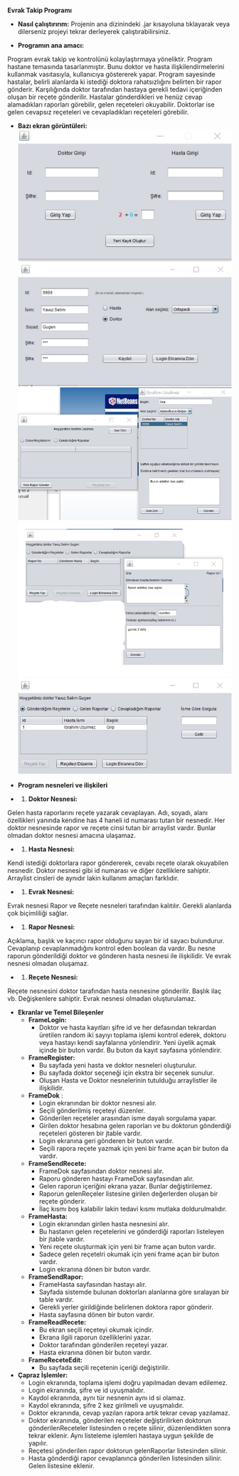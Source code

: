 **Evrak Takip Programı**

- **Nasıl çalıştırırım:**
Projenin ana dizinindeki .jar kısayoluna tıklayarak veya dilerseniz projeyi tekrar derleyerek çalıştırabilirsiniz.

- **Programın ana amacı:**

Program evrak takip ve kontrolünü kolaylaştırmaya yöneliktir. Program hastane temasında tasarlanmıştır. Bunu doktor ve hasta ilişkilendirmelerini kullanmak vasıtasıyla, kullanıcıya göstererek yapar. Program sayesinde hastalar, belirli alanlarda ki istediği doktora rahatsızlığını belirten bir rapor gönderir. Karşılığında doktor tarafından hastaya gerekli tedavi içeriğinden oluşan bir reçete gönderilir. Hastalar gönderdikleri ve henüz cevap alamadıkları raporları görebilir, gelen reçeteleri okuyabilir. Doktorlar ise gelen cevapsız reçeteleri ve cevapladıkları reçeteleri görebilir.

- **Bazı ekran görüntüleri:**
![Giriş Ekranı](/img/EvrakSS1.jpg)<br>
![Kayıt Ekranı](/img/EvrakSS2.jpg)<br>
![Hasta Ekranı](/img/EvrakSS3.jpg)<br>
![Doktor Ekranı](/img/EvrakSS4.jpg)<br>
![Doktor Ekranı Arama Sekmesi](/img/EvrakSS5.jpg)<br>

- **Program nesneleri ve ilişkileri**

-
  1. **Doktor Nesnesi:**

Gelen hasta raporlarını reçete yazarak cevaplayan. Adı, soyadı, alanı özellikleri yanında kendine has 4 haneli id numarası tutan bir nesnedir. Her doktor nesnesinde rapor ve reçete cinsi tutan bir arraylist vardır. Bunlar olmadan doktor nesnesi amacına ulaşamaz.

-
  1. **Hasta Nesnesi:**

Kendi istediği doktorlara rapor göndererek, cevabı reçete olarak okuyabilen nesnedir. Doktor nesnesi gibi id numarası ve diğer özelliklere sahiptir. Arraylist cinsleri de aynıdır lakin kullanım amaçları farklıdır.

-
  1. **Evrak Nesnesi:**

Evrak nesnesi Rapor ve Reçete nesneleri tarafından kalıtılır. Gerekli alanlarda çok biçimliliği sağlar.

-
  1. **Rapor Nesnesi:**

Açıklama, başlık ve kaçıncı rapor olduğunu sayan bir id sayacı bulundurur. Cevaplanıp cevaplanmadığını kontrol eden boolean da vardır. Bu nesne raporun gönderildiği doktor ve gönderen hasta nesnesi ile ilişkilidir. Ve evrak nesnesi olmadan oluşamaz.

-
  1. **Reçete Nesnesi:**

Reçete nesnesini doktor tarafından hasta nesnesine gönderilir. Başlık ilaç vb. Değişkenlere sahiptir. Evrak nesnesi olmadan oluşturulamaz.

- **Ekranlar ve Temel Bileşenler**
  - **FrameLogin:**
    - Doktor ve hasta kayıtları şifre id ve her defasından tekrardan üretilen random iki sayıyı toplama işlemi kontrol ederek, doktoru veya hastayı kendi sayfalarına yönlendirir. Yeni üyelik açmak içinde bir buton vardır. Bu buton da kayıt sayfasına yönlendirir.
  - **FrameRegister:**
    - Bu sayfada yeni hasta ve doktor nesneleri oluşturulur.
    - Bu sayfada doktor seçeneği için ekstra bir seçenek sunulur.
    - Oluşan Hasta ve Doktor nesnelerinin tutulduğu arraylistler ile ilişkilidir.
  - **FrameDok** :
    - Login ekranından bir doktor nesnesi alır.
    - Seçili gönderilmiş reçeteyi düzenler.
    - Gönderilen reçeteler arasından isme dayalı sorgulama yapar.
    - Girilen doktor hesabına gelen raporları ve bu doktorun gönderdiği reçeteleri gösteren bir jtable vardır.
    - Login ekranına geri gönderen bir buton vardır.
    - Seçili rapora reçete yazmak için yeni bir frame açan bir buton da vardır.
  - **FrameSendRecete:**
    - FrameDok sayfasından doktor nesnesi alır.
    - Raporu gönderen hastayı FrameDok sayfasından alır.
    - Gelen raporun içeriğini ekrana yazar. Bunlar değiştirilemez.
    - Raporun gelenReçeler listesine girilen değerlerden oluşan bir reçete gönderir.
    - İlaç kısmı boş kalabilir lakin tedavi kısmı mutlaka doldurulmalıdır.
  - **FrameHasta:**
    - Login ekranından girilen hasta nesnesini alır.
    - Bu hastanın gelen reçetelerini ve gönderdiği raporları listeleyen bir jtable vardır.
    - Yeni reçete oluşturmak için yeni bir frame açan buton vardır.
    - Sadece gelen reçetelri okumak için yeni frame açan bir buton vardır.
    - Login ekranına dönen bir buton vardır.
  - **FrameSendRapor:**
    - FrameHasta sayfasından hastayı alır.
    - Sayfada sistemde bulunan doktorları alanlarına göre sıralayan bir table vardır.
    - Gerekli yerler girildiğinde belirlenen doktora rapor gönderir.
    - Hasta sayfasına dönen bir buton vardır.
  - **FrameReadRecete:**
    - Bu ekran seçili reçeteyi okumak içindir.
    - Ekrana ilgili raporun özelliklerini yazar.
    - Doktor tarafından gönderilen reçeteyi yazar.
    - Hasta ekranına dönen bir buton vardır.
  - **FrameReceteEdit:**
    - Bu sayfada seçili reçetenin içeriği değiştirilir.
- **Çapraz İşlemler:**
  - Login ekranında, toplama işlemi doğru yapılmadan devam edilemez.
  - Login ekranında, şifre ve id uyuşmalıdır.
  - Kaydol ekranında, aynı tür nesnenin aynı id si olamaz.
  - Kaydol ekranında, şifre 2 kez girilmeli ve uyuşmalıdır.
  - Doktor ekranında, cevap yazılan rapora artık tekrar cevap yazılamaz.
  - Doktor ekranında, gönderilen reçeteler değiştirilirken doktorun gönderilenReceteler listesinden o reçete silinir, düzenlendikten sonra tekrar eklenir. Aynı listeleme işlemleri hastaya uygun şekilde de yapılır.
  - Reçetesi gönderilen rapor doktorun gelenRaporlar listesinden silinir.
  - Hasta gönderdiği rapor cevaplanınca gönderilen listesinden silinir. Gelen listesine eklenir.
